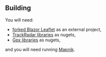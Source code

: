 ## Building

You will need:
* [forked Blazor Leaflet](https://github.com/macias/BlazorLeaflet) as an external project,
* [TrackRadar libraries](https://github.com/macias/TrackRadar) as nugets,
* [Gpx libraries](https://github.com/macias/Gpx) as nugets,

and you will need running [Mapnik](https://mapnik.org/).
